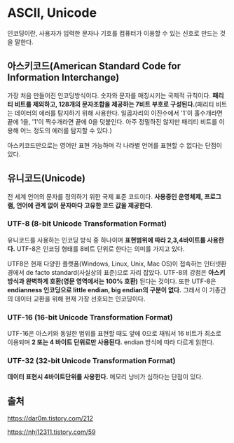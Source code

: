 # ASCII, Unicode


인코딩이란, 사용자가 입력한 문자나 기호를 컴퓨터가 이용할 수 있는 신호로 만드는 것을 말한다. 

## 아스키코드(American Standard Code for Information Interchange)
가장 처음 만들어진 인코딩방식이다. 숫자와 문자를 매칭시키는 국제적 규칙이다. **패리티 비트를 제외하고, 128개의 문자조합을 제공하는 7비트 부호로 구성된다.**(패리티 비트는 데이터의 에러를 탐지하기 위해 사용한다.
일곱자리의 이진수에서 '1'이 홀수개라면 끝에 1을, '1'이 짝수개라면 끝에 0을 덧붙인다. 아주 정밀하진 않지만 패리티 비트를 이용해 어느 정도의 에러를 탐지할 수 있다.)

아스키코드만으로는 영어만 표현 가능하며 각 나라별 언어를 표현할 수 없다는 단점이 있다.

## 유니코드(Unicode)
전 세계 언어의 문자를 정의하기 위한 국제 표준 코드이다. **사용중인 운영체제, 프로그램, 언어에 관계 없이 문자마다 고유한 코드 값을 제공한다.**

### UTF-8 (8-bit Unicode Transformation Format)
유니코드를 사용하는 인코딩 방식 중 하나이며 **표현범위에 따라 2,3,4바이트를 사용한다.** UTF-8은 인코딩 형태를 8비트 단위로 한다는 의미를 가지고 있다.

UTF8은 현재 다양한 플랫폼(Windows, Linux, Unix, Mac OS)이 접속하는 인터넷환경에서 de facto standard(사실상의 표준)으로 자리 잡았다. UTF-8의 강점은 **아스키방식과 완벽하게 호환(영문 영역에서는 100% 호환)** 된다는 것이다. 또한 UTF-8은 **endianness 인코딩으로 little endian, big endian의 구분이 없다.** 그래서 이 기종간의 데이터 교환을 위해 현재 가장 선호되는 인코딩이다.

### UTF-16 (16-bit Unicode Transformation Format)
UTF-16은 아스키와 동일한 범위를 표현할 때도 앞에 0으로 채워서 16 비트가 최소로 이용되며 **2 또는 4 바이트 단위로만 사용된다.** endian 방식에 따라 다르게 읽힌다.

### UTF-32 (32-bit Unicode Transformation Format)
**데이터 표현시 4바이트단위를 사용한다.** 메모리 낭비가 심하다는 단점이 있다.

## 출처
https://dar0m.tistory.com/212

https://nhj12311.tistory.com/59

